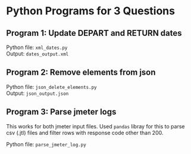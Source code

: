 # Python Programs for 3 Questions

## Program 1: Update DEPART and RETURN dates

Python file: `xml_dates.py`  
Output: `dates_output.xml`

## Program 2: Remove elements from json

Python file: `json_delete_elements.py`  
Output: `json_output.json`  

## Program 3: Parse jmeter logs

This works for both jmeter input files. Used `pandas` libray for this to parse csv (.jtl) files and filter rows with response code other than 200.  

Python file: `parse_jmeter_log.py`
